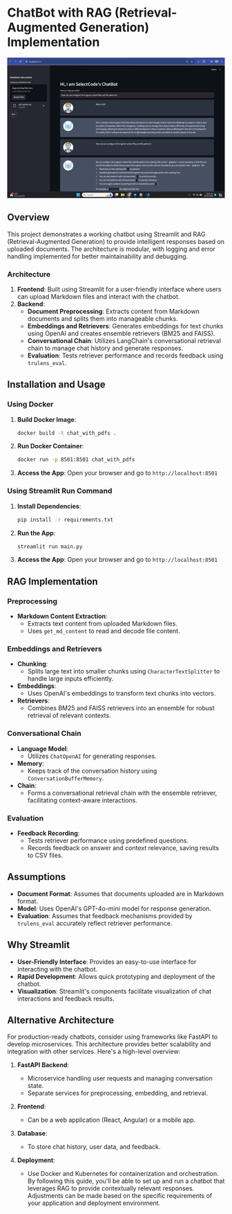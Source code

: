 # ChatBot with RAG (Retrieval-Augmented Generation) Implementation

![Sample Chat](sample_chat_image.png)

## Overview

This project demonstrates a working chatbot using Streamlit and RAG (Retrieval-Augmented Generation) to provide intelligent responses based on uploaded documents. The architecture is modular, with logging and error handling implemented for better maintainability and debugging.

### Architecture

1. **Frontend**: Built using Streamlit for a user-friendly interface where users can upload Markdown files and interact with the chatbot.
2. **Backend**:
   - **Document Preprocessing**: Extracts content from Markdown documents and splits them into manageable chunks.
   - **Embeddings and Retrievers**: Generates embeddings for text chunks using OpenAI and creates ensemble retrievers (BM25 and FAISS).
   - **Conversational Chain**: Utilizes LangChain's conversational retrieval chain to manage chat history and generate responses.
   - **Evaluation**: Tests retriever performance and records feedback using `trulens_eval`.

## Installation and Usage

### Using Docker

1. **Build Docker Image**:
    ```bash
    docker build -t chat_with_pdfs .
    ```

2. **Run Docker Container**:
    ```bash
    docker run -p 8501:8501 chat_with_pdfs
    ```

3. **Access the App**:
    Open your browser and go to `http://localhost:8501`

### Using Streamlit Run Command

1. **Install Dependencies**:
    ```bash
    pip install -r requirements.txt
    ```

2. **Run the App**:
    ```bash
    streamlit run main.py
    ```

3. **Access the App**:
    Open your browser and go to `http://localhost:8501`

## RAG Implementation

### Preprocessing
- **Markdown Content Extraction**:
  - Extracts text content from uploaded Markdown files.
  - Uses `get_md_content` to read and decode file content.

### Embeddings and Retrievers
- **Chunking**:
  - Splits large text into smaller chunks using `CharacterTextSplitter` to handle large inputs efficiently.
- **Embeddings**:
  - Uses OpenAI's embeddings to transform text chunks into vectors.
- **Retrievers**:
  - Combines BM25 and FAISS retrievers into an ensemble for robust retrieval of relevant contexts.

### Conversational Chain
- **Language Model**:
  - Utilizes `ChatOpenAI` for generating responses.
- **Memory**:
  - Keeps track of the conversation history using `ConversationBufferMemory`.
- **Chain**:
  - Forms a conversational retrieval chain with the ensemble retriever, facilitating context-aware interactions.

### Evaluation
- **Feedback Recording**:
  - Tests retriever performance using predefined questions.
  - Records feedback on answer and context relevance, saving results to CSV files.

## Assumptions

- **Document Format**: Assumes that documents uploaded are in Markdown format.
- **Model**: Uses OpenAI's GPT-4o-mini model for response generation.
- **Evaluation**: Assumes that feedback mechanisms provided by `trulens_eval` accurately reflect retriever performance.

## Why Streamlit

- **User-Friendly Interface**: Provides an easy-to-use interface for interacting with the chatbot.
- **Rapid Development**: Allows quick prototyping and deployment of the chatbot.
- **Visualization**: Streamlit's components facilitate visualization of chat interactions and feedback results.

## Alternative Architecture

For production-ready chatbots, consider using frameworks like FastAPI to develop microservices. This architecture provides better scalability and integration with other services. Here's a high-level overview:

1. **FastAPI Backend**:
   - Microservice handling user requests and managing conversation state.
   - Separate services for preprocessing, embedding, and retrieval.

2. **Frontend**:
   - Can be a web application (React, Angular) or a mobile app.

3. **Database**:
   - To store chat history, user data, and feedback.

4. **Deployment**:
   - Use Docker and Kubernetes for containerization and orchestration.
By following this guide, you'll be able to set up and run a chatbot that leverages RAG to provide contextually relevant responses. Adjustments can be made based on the specific requirements of your application and deployment environment.
